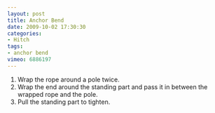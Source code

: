 ```yaml
---
layout: post
title: Anchor Bend
date: 2009-10-02 17:30:30
categories:
- Hitch
tags:
- anchor bend
vimeo: 6886197
---
```


1. Wrap the rope around a pole twice.
1. Wrap the end around the standing part and pass it in between the wrapped rope and the pole.
1. Pull the standing part to tighten.

